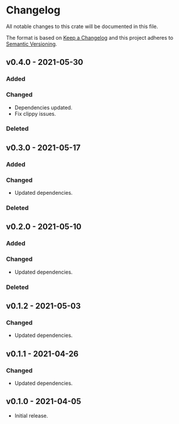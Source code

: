 # Changelog

All notable changes to this crate will be documented in this file.

The format is based on [Keep a Changelog](http://keepachangelog.com/en/1.0.0/)
and this project adheres to [Semantic Versioning](https://semver.org/spec/v2.0.0.html).

## v0.4.0 - 2021-05-30
### Added
### Changed
- Dependencies updated.
- Fix clippy issues.
### Deleted

## v0.3.0 - 2021-05-17
### Added
### Changed
- Updated dependencies.
### Deleted

## v0.2.0 - 2021-05-10
### Added
### Changed
- Updated dependencies.
### Deleted

## v0.1.2 - 2021-05-03
### Changed
- Updated dependencies.

## v0.1.1 - 2021-04-26
### Changed
- Updated dependencies.

## v0.1.0 - 2021-04-05

- Initial release.
